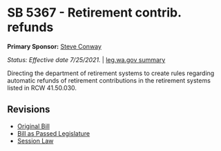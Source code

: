 # SB 5367 - Retirement contrib. refunds
**Primary Sponsor:** [Steve Conway](/person/leg/steve.conway.md)

*Status: Effective date 7/25/2021.* | [leg.wa.gov summary](https://app.leg.wa.gov/billsummary?BillNumber=5367&Year=2021)

Directing the department of retirement systems to create rules regarding automatic refunds of retirement contributions in the retirement systems listed in RCW 41.50.030.

## Revisions
* [Original Bill](1/)
* [Bill as Passed Legislature](1/)
* [Session Law](1/)